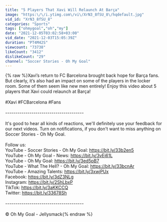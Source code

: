 ```yaml
---
title: "5 Players That Xavi Will Relaunch At Barça"
image: "https:\/\/i.ytimg.com\/vi\/XrN3_8fSU_8\/hqdefault.jpg"
vid_id: "XrN3_8fSU_8"
categories: "Sports"
tags: ["ohmygoal","oh","my"]
date: "2021-12-05T03:02:58+03:00"
vid_date: "2021-12-03T15:05:39Z"
duration: "PT4M42S"
viewcount: "73738"
likeCount: "3412"
dislikeCount: "29"
channel: "Soccer Stories - Oh My Goal"
---
```

{% raw %}Xavi’s return to FC Barcelona brought back hope for Barça fans. But clearly, it’s also had an impact on some of the players in the locker room. Some of them seem like new men entirely! Enjoy this video about 5 players that Xavi could relaunch at Barça!<br /><br />#Xavi #FCBarcelona #Fans<br /><br />---------------------------------------<br /><br />It's good to hear all kinds of reactions, we'll definitely use your feedback for our next videos. Turn on notifications, if you don't want to miss anything on Soccer Stories - Oh My Goal.<br /><br />Follow us:<br />YouTube - Soccer Stories - Oh My Goal: <a rel="nofollow" target="blank" href="https://bit.ly/33b2en5">https://bit.ly/33b2en5</a><br />YouTube - Oh My Goal - News: <a rel="nofollow" target="blank" href="https://bit.ly/3vEj61L">https://bit.ly/3vEj61L</a><br />YouTube - Oh My Goal: <a rel="nofollow" target="blank" href="https://bit.ly/3ed5pB7">https://bit.ly/3ed5pB7</a><br />YouTube - What The Hell? - Oh My Goal: <a rel="nofollow" target="blank" href="https://bit.ly/33bcnAr">https://bit.ly/33bcnAr</a><br />YouTube - Amazing Talents: <a rel="nofollow" target="blank" href="https://bit.ly/3xwjPUx">https://bit.ly/3xwjPUx</a><br />Facebook: <a rel="nofollow" target="blank" href="https://bit.ly/3dZ3NLg">https://bit.ly/3dZ3NLg</a><br />Instagram: <a rel="nofollow" target="blank" href="https://bit.ly/2ShLbxP">https://bit.ly/2ShLbxP</a><br />TikTok: <a rel="nofollow" target="blank" href="https://bit.ly/3aKKCCQ">https://bit.ly/3aKKCCQ</a><br />Twitter: <a rel="nofollow" target="blank" href="https://bit.ly/33678Sh">https://bit.ly/33678Sh</a><br /><br />---------------------------------------<br /><br />© Oh My Goal - Jellysmack{% endraw %}
